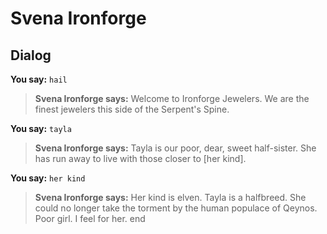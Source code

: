 # Svena Ironforge


## Dialog

**You say:** `hail`



>**Svena Ironforge says:** Welcome to Ironforge Jewelers. We are the finest jewelers this side of the Serpent's Spine.

**You say:** `tayla`



>**Svena Ironforge says:** Tayla is our poor, dear, sweet half-sister. She has run away to live with those closer to [her kind].

**You say:** `her kind`



>**Svena Ironforge says:** Her kind is elven. Tayla is a halfbreed. She could no longer take the torment by the human populace of Qeynos. Poor girl. I feel for her.
end
